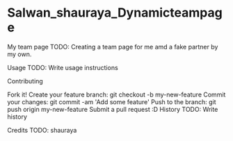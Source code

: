 # Salwan_shauraya_Dynamicteampage
 My team page
TODO: Creating a team page for me amd a fake partner by my own.

Usage TODO: Write usage instructions

Contributing

Fork it!
Create your feature branch: git checkout -b my-new-feature
Commit your changes: git commit -am 'Add some feature'
Push to the branch: git push origin my-new-feature
Submit a pull request :D
History TODO: Write history

Credits TODO: shauraya